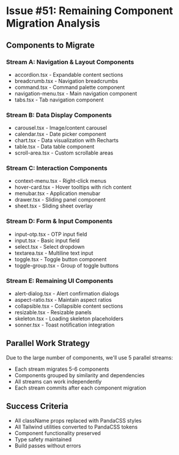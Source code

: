 # Issue #51: Remaining Component Migration Analysis

## Components to Migrate

### Stream A: Navigation & Layout Components
- accordion.tsx - Expandable content sections
- breadcrumb.tsx - Navigation breadcrumbs
- command.tsx - Command palette component
- navigation-menu.tsx - Main navigation component
- tabs.tsx - Tab navigation component

### Stream B: Data Display Components  
- carousel.tsx - Image/content carousel
- calendar.tsx - Date picker component
- chart.tsx - Data visualization with Recharts
- table.tsx - Data table component
- scroll-area.tsx - Custom scrollable areas

### Stream C: Interaction Components
- context-menu.tsx - Right-click menus
- hover-card.tsx - Hover tooltips with rich content
- menubar.tsx - Application menubar
- drawer.tsx - Sliding panel component
- sheet.tsx - Sliding sheet overlay

### Stream D: Form & Input Components
- input-otp.tsx - OTP input field
- input.tsx - Basic input field
- select.tsx - Select dropdown
- textarea.tsx - Multiline text input
- toggle.tsx - Toggle button component
- toggle-group.tsx - Group of toggle buttons

### Stream E: Remaining UI Components
- alert-dialog.tsx - Alert confirmation dialogs
- aspect-ratio.tsx - Maintain aspect ratios
- collapsible.tsx - Collapsible content sections
- resizable.tsx - Resizable panels
- skeleton.tsx - Loading skeleton placeholders
- sonner.tsx - Toast notification integration

## Parallel Work Strategy

Due to the large number of components, we'll use 5 parallel streams:
- Each stream migrates 5-6 components
- Components grouped by similarity and dependencies
- All streams can work independently
- Each stream commits after each component migration

## Success Criteria
- All className props replaced with PandaCSS styles
- All Tailwind utilities converted to PandaCSS tokens
- Component functionality preserved
- Type safety maintained
- Build passes without errors